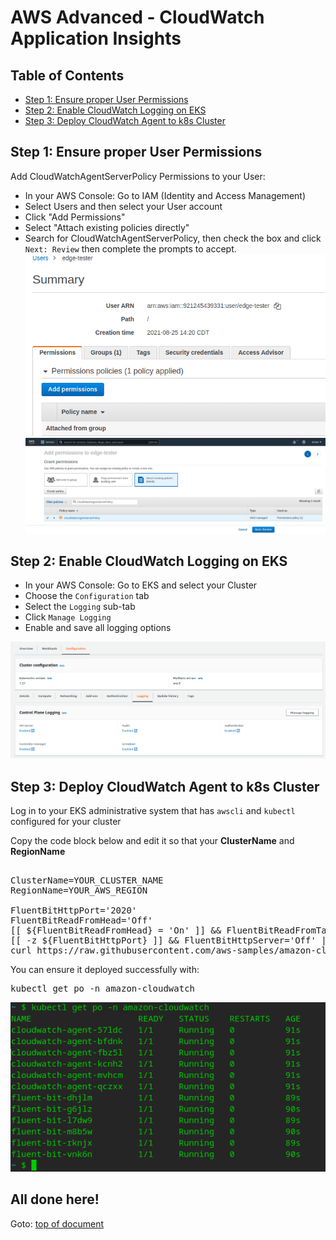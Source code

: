 
# <a id="top"></a>AWS Advanced - CloudWatch Application Insights


## <a id="toc"></a>Table of Contents
- [Step 1: Ensure proper User Permissions](#step1)
- [Step 2: Enable CloudWatch Logging on EKS](#step2)
- [Step 3: Deploy CloudWatch Agent to k8s Cluster](#step3)

## <a id="step1"></a>Step 1: Ensure proper User Permissions
Add CloudWatchAgentServerPolicy Permissions to your User:
- In your AWS Console: Go to IAM (Identity and Access Management)
- Select Users and then select your User account
- Click "Add Permissions" 
- Select "Attach existing policies directly" 
- Search for CloudWatchAgentServerPolicy, then check the box and click `Next: Review` then complete the prompts to accept.
![Add Permission](./AWS-Cloudwatch-1a.png)
![CloudWatchAgentServerPolicy](./AWS-Cloudwatch-1b.png)

## <a id="step2"></a>Step 2: Enable CloudWatch Logging on EKS
- In your AWS Console: Go to EKS and select your Cluster
- Choose the `Configuration` tab
- Select the `Logging` sub-tab
- Click `Manage Logging` 
- Enable and save all logging options

![Enable Logging](./AWS-Cloudwatch-2a.png)

## <a id="step3"></a>Step 3: Deploy CloudWatch Agent to k8s Cluster

Log in to your EKS administrative system that has `awscli` and `kubectl` configured for your cluster

Copy the code block below and edit it so that your **ClusterName** and **RegionName**

<pre>

ClusterName=YOUR_CLUSTER_NAME
RegionName=YOUR_AWS_REGION

FluentBitHttpPort='2020'
FluentBitReadFromHead='Off'
[[ ${FluentBitReadFromHead} = 'On' ]] && FluentBitReadFromTail='Off'|| FluentBitReadFromTail='On'
[[ -z ${FluentBitHttpPort} ]] && FluentBitHttpServer='Off' || FluentBitHttpServer='On'
curl https://raw.githubusercontent.com/aws-samples/amazon-cloudwatch-container-insights/latest/k8s-deployment-manifest-templates/deployment-mode/daemonset/container-insights-monitoring/quickstart/cwagent-fluent-bit-quickstart.yaml | sed 's/{{cluster_name}}/'${ClusterName}'/;s/{{region_name}}/'${RegionName}'/;s/{{http_server_toggle}}/"'${FluentBitHttpServer}'"/;s/{{http_server_port}}/"'${FluentBitHttpPort}'"/;s/{{read_from_head}}/"'${FluentBitReadFromHead}'"/;s/{{read_from_tail}}/"'${FluentBitReadFromTail}'"/' | kubectl apply -f - 
</pre>

You can ensure it deployed successfully with: 
<pre>
kubectl get po -n amazon-cloudwatch
</pre>
![amazon-cloudwatch](./AWS-Cloudwatch-3a.png)

All done here!
---
Goto: [top of document](#top)
